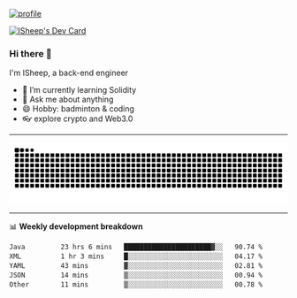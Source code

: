 [![profile](https://user-images.githubusercontent.com/54968314/208005045-e4b42f3b-833d-4242-bfcc-e764865553a2.svg)](https://www.calligrapher.ai/)

<a href="https://app.daily.dev/linziyang1106"><img src="https://api.daily.dev/devcards/v2/i4Spwx5Skx5FpTqWcwoit.png?r=kgx&type=wide" width="652" alt="ISheep's Dev Card"/></a>

### Hi there 🐏

I'm ISheep, a back-end engineer

- 🔭 I’m currently learning Solidity
- 💬 Ask me about anything
- 😄 Hobby: badminton & coding
- 👓 explore crypto and Web3.0

-------

![](https://raw.githubusercontent.com/ISheepp/ISheepp/output/github-contribution-grid-snake.svg)

-------

📊 **Weekly development breakdown**
<!--START_SECTION:waka-->

```txt
Java         23 hrs 6 mins   ██████████████████████▓░░   90.74 %
XML          1 hr 3 mins     █░░░░░░░░░░░░░░░░░░░░░░░░   04.17 %
YAML         43 mins         ▓░░░░░░░░░░░░░░░░░░░░░░░░   02.81 %
JSON         14 mins         ▒░░░░░░░░░░░░░░░░░░░░░░░░   00.94 %
Other        11 mins         ▒░░░░░░░░░░░░░░░░░░░░░░░░   00.78 %
```

<!--END_SECTION:waka-->

